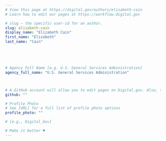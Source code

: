 ```yaml
---
# View this page at https://digital.gov/authors/elizabeth-cain
# Learn how to edit our pages at https://workflow.digital.gov

# slug — the specific user-id for an author.
slug: elizabeth-cain
display_name: "Elizabeth Cain"
first_name: "Elizabeth"
last_name: "Cain"





# Agency Full Name [e.g. U.S. General Services Administration]
agency_full_name: "U.S. General Services Administration"



# A GitHub account will allow you to edit pages on Digital.gov. Also, the image used in your GitHub account can be used to populate your digital.gov profile photo. Learn more about getting a Github account at [URL]
github: ""

# Profile Photo
# See [URL] for a full list of profile photo options
profile_photo: ""

# [e.g., Digital_Gov]

# Make it better ♥
---
```

